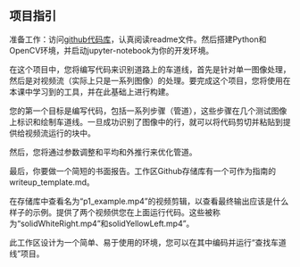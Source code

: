 ## 项目指引

准备工作：访问[github代码库](https://github.com/wangzhe0912/CarND-LaneLines-P1)，认真阅读readme文件。然后搭建Python和OpenCV环境，并启动jupyter-notebook为你的开发环境。

在这个项目中，您将编写代码来识别道路上的车道线，首先是针对单一图像处理，然后是对视频流（实际上只是一系列图像）的处理。要完成这个项目，您将使用在本课中学习到的工具，并在此基础上进行构建。

您的第一个目标是编写代码，包括一系列步骤（管道），这些步骤在几个测试图像上标识和绘制车道线。一旦成功识别了图像中的行，就可以将代码剪切并粘贴到提供给视频流运行的块中。



然后，您将通过参数调整和平均和外推行来优化管道。



最后，你要做一个简短的书面报告。工作区Github存储库有一个可作为指南的writeup_template.md。



在存储库中查看名为“p1_example.mp4”的视频剪辑，以查看最终输出应该是什么样子的示例。提供了两个视频供您在上面运行代码。这些被称为“solidWhiteRight.mp4”和solidYellowLeft.mp4”。



此工作区设计为一个简单、易于使用的环境，您可以在其中编码并运行“查找车道线”项目。